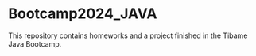# Bootcamp2024_JAVA
This repository contains homeworks and a project finished in the Tibame Java Bootcamp.
